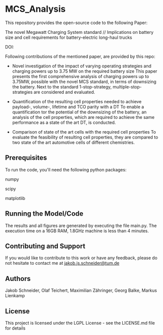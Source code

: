 
# MCS_Analysis

This repository provides the open-source code to the following Paper:

The novel Megawatt Charging System standard 
//  Implications on battery size and cell requirements for battery-electric long-haul trucks

DOI: 

Following contributions of the mentioned paper, are provided by this repo:

- Novel investigation of the impact of varying operating
strategies and charging powers up to 3.75 MW on the
required battery size
This paper presents the first comprehensive analysis of
charging powers up to 3.75MW, possible with the novel
MCS standard, in terms of downsizing the battery. Next
to the standard 1-stop-strategy, multiple-stop-strategies are
considered and evaluated.

- Quantification of the resulting cell properties needed
to achieve payload-, volume-, lifetime and TCO parity
with a DT
To enable a quantification tor the potential of the downsizing
of the battery, an analysis of the cell properties, which
are required to achieve the same performance as a state of
the art DT, is conducted.

- Comparison of state of the art cells with the required
cell properties
To evaluate the feasibility of resulting cell properties, they
are compared to two state of the art automotive cells of
different chemistries.
  
  
## Prerequisites
To run the code, you'll need the following python packages:

numpy

scipy

matplotlib

  
## Running the Model/Code
The results and all figures are generated by executing the file main.py. The execution time on a 16GB RAM, 1.8GHz machine is less than 4 minutes.

  
## Contributing and Support
  
If you would like to contribute to this work or have any feedback, please do not hesitate to contact me at jakob.js.schneider@tum.de
  

## Authors
Jakob Schneider, Olaf Teichert, Maximilian Zähringer, Georg Balke, Markus Lienkamp
  
## License
This project is licensed under the LGPL License - see the LICENSE.md file for details
 
